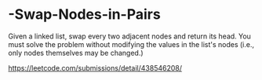 # -Swap-Nodes-in-Pairs
Given a linked list, swap every two adjacent nodes and return its head. You must solve the problem without modifying the values in the list's nodes (i.e., only nodes themselves may be changed.)


https://leetcode.com/submissions/detail/438546208/

